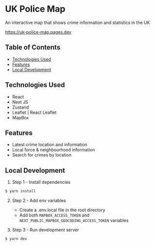 # UK Police Map

An interactive map that shows crime information and statistics in the UK

https://uk-police-map.pages.dev

## Table of Contents

- [Technologies Used](#technologies-used)
- [Features](#features)
- [Local Development](#local-development)


## Technologies Used

- React
- Next JS
- Zustand
- Leaflet | React Leaflet
- MapBox

## Features

- Latest crime location and information
- Local force & neighbourhood information
- Search for crimes by location

## Local Development

1. Step 1 - Install dependencies
```bash
$ yarn install
```
2. Step 2 - Add env variables
   - Create a .env.local file in the root directory
   - Add both ```MAPBOX_ACCESS_TOKEN``` and  ```NEXT_PUBLIC_MAPBOX_GEOCODING_ACCESS_TOKEN``` variables

1. Step 3 - Run development server
```bash
$ yarn dev
```
